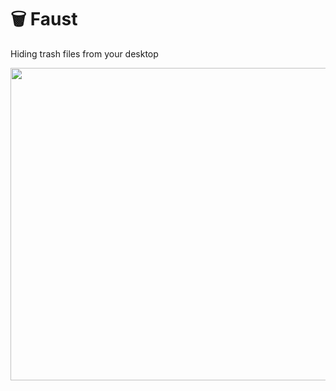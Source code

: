# :wastebasket: Faust
Hiding trash files from your desktop

<img src="https://thumbs.gfycat.com/FluffyEveryBudgie-size_restricted.gif" width="700" height="500"/>

